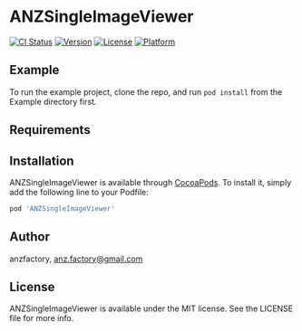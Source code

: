 # ANZSingleImageViewer

[![CI Status](https://img.shields.io/travis/anzfactory/ANZSingleImageViewer.svg?style=flat)](https://travis-ci.org/anzfactory/ANZSingleImageViewer)
[![Version](https://img.shields.io/cocoapods/v/ANZSingleImageViewer.svg?style=flat)](https://cocoapods.org/pods/ANZSingleImageViewer)
[![License](https://img.shields.io/cocoapods/l/ANZSingleImageViewer.svg?style=flat)](https://cocoapods.org/pods/ANZSingleImageViewer)
[![Platform](https://img.shields.io/cocoapods/p/ANZSingleImageViewer.svg?style=flat)](https://cocoapods.org/pods/ANZSingleImageViewer)

## Example

To run the example project, clone the repo, and run `pod install` from the Example directory first.

## Requirements

## Installation

ANZSingleImageViewer is available through [CocoaPods](https://cocoapods.org). To install
it, simply add the following line to your Podfile:

```ruby
pod 'ANZSingleImageViewer'
```

## Author

anzfactory, anz.factory@gmail.com

## License

ANZSingleImageViewer is available under the MIT license. See the LICENSE file for more info.
